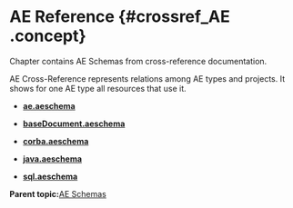 # AE Reference {#crossref_AE .concept}

Chapter contains AE Schemas from cross-reference documentation.

AE Cross-Reference represents relations among AE types and projects. It shows for one AE type all resources that use it.

-   **[ae.aeschema](../../../crossref/ae/aeRef/res_Id18.md)**  

-   **[baseDocument.aeschema](../../../crossref/ae/aeRef/res_Id17.md)**  

-   **[corba.aeschema](../../../crossref/ae/aeRef/res_Id19.md)**  

-   **[java.aeschema](../../../crossref/ae/aeRef/res_Id20.md)**  

-   **[sql.aeschema](../../../crossref/ae/aeRef/res_Id21.md)**  


**Parent topic:**[AE Schemas](../../../crossref/ae/AE.md)


